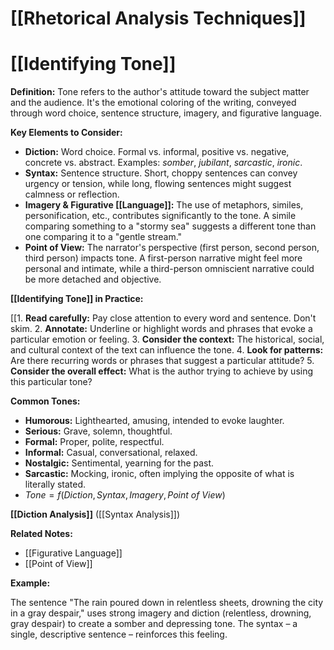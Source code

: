 # [[Rhetorical Analysis Techniques]]
# [[Identifying Tone]]

**Definition:** Tone refers to the author's attitude toward the subject matter and the audience.  It's the emotional coloring of the writing, conveyed through word choice, sentence structure, imagery, and figurative language.

**Key Elements to Consider:**

* **Diction:**  Word choice.  Formal vs. informal, positive vs. negative, concrete vs. abstract.  Examples:  *somber*, *jubilant*, *sarcastic*, *ironic*.
* **Syntax:** Sentence structure. Short, choppy sentences can convey urgency or tension, while long, flowing sentences might suggest calmness or reflection.
* **Imagery & Figurative [[Language]]:**  The use of metaphors, similes, personification, etc., contributes significantly to the tone.  A simile comparing something to a "stormy sea" suggests a different tone than one comparing it to a "gentle stream."
* **Point of View:** The narrator's perspective (first person, second person, third person) impacts tone.  A first-person narrative might feel more personal and intimate, while a third-person omniscient narrative could be more detached and objective.

**[[Identifying Tone]] in Practice:**

[[1. **Read carefully:** Pay close attention to every word and sentence.  Don't skim.
2. **Annotate:** Underline or highlight words and phrases that evoke a particular emotion or feeling.
3. **Consider the context:** The historical, social, and cultural context of the text can influence the tone.
4. **Look for patterns:**  Are there recurring words or phrases that suggest a particular attitude?
5. **Consider the overall effect:** What is the author trying to achieve by using this particular tone?


**Common Tones:**

* **Humorous:**  Lighthearted, amusing, intended to evoke laughter.
* **Serious:**  Grave, solemn, thoughtful.
* **Formal:**  Proper, polite, respectful.
* **Informal:**  Casual, conversational, relaxed.
* **Nostalgic:**  Sentimental, yearning for the past.
* **Sarcastic:**  Mocking, ironic, often implying the opposite of what is literally stated.
* $Tone = f(Diction, Syntax, Imagery, Point\ of\ View)$


**[[Diction Analysis]]**  ([[Syntax Analysis]])

**Related Notes:**

* [[Figurative Language]]
* [[Point of View]]

**Example:**

The sentence "The rain poured down in relentless sheets, drowning the city in a gray despair," uses strong imagery and diction (relentless, drowning, gray despair) to create a somber and depressing tone.  The syntax – a single, descriptive sentence – reinforces this feeling.


